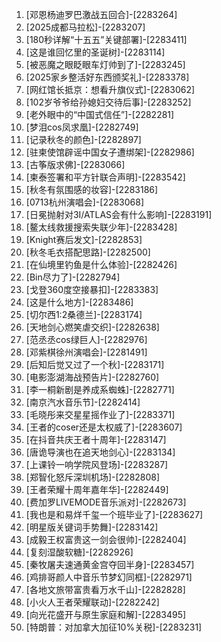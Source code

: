 
1. [邓恩杨迪罗巴激战五回合]-[2283264]
1. [2025成都马拉松]-[2283207]
1. [180秒详解“十五五”关键部署]-[2283411]
1. [这是谁回忆里的圣诞树]-[2283114]
1. [被恶魔之眼眨眼车灯帅到了]-[2283245]
1. [2025家乡整活好东西颁奖礼]-[2283378]
1. [网红馆长抵京：想看升旗仪式]-[2283062]
1. [102岁爷爷给孙媳妇交待后事]-[2283252]
1. [老外眼中的“中国式信任”]-[2282281]
1. [梦泪cos凤求凰]-[2282749]
1. [记录秋冬的颜色]-[2282897]
1. [驻柬使馆辟谣中国女子遭绑架]-[2282986]
1. [古筝版求佛]-[2283066]
1. [柬泰签署和平方针联合声明]-[2283542]
1. [秋冬有氛围感的妆容]-[2283186]
1. [0713杭州演唱会]-[2283068]
1. [日冕抛射对3I/ATLAS会有什么影响]-[2283191]
1. [鳌太线救援搜索失联少年]-[2283428]
1. [Knight赛后发文]-[2282853]
1. [秋冬毛衣搭配思路]-[2282500]
1. [在仙境里钓鱼是什么体验]-[2282426]
1. [Bin尽力了]-[2282794]
1. [戈登360度空接暴扣]-[2283383]
1. [这是什么地方]-[2283486]
1. [切尔西1:2桑德兰]-[2283174]
1. [天地剑心燃笑虐交织]-[2282638]
1. [范丞丞cos绿巨人]-[2282976]
1. [邓紫棋徐州演唱会]-[2281491]
1. [后知后觉又过了一个秋]-[2283171]
1. [电影澎湖海战预告片]-[2282760]
1. [李一桐新剧是养成系蜘蛛]-[2282771]
1. [南京汽水音乐节]-[2282414]
1. [毛晓彤来交星星摇作业了]-[2283371]
1. [王者的coser还是太权威了]-[2283607]
1. [在抖音共庆王者十周年]-[2283147]
1. [唐诡导演也在追天地剑心]-[2283134]
1. [上课铃一响学院风登场]-[2283287]
1. [郑智化怒斥深圳机场]-[2282808]
1. [王者荣耀十周年嘉年华]-[2282449]
1. [费加罗LIVEMODE音乐派对]-[2282673]
1. [我也是和易烊千玺一个班毕业了]-[2283627]
1. [明星版关键词手势舞]-[2283142]
1. [成毅王权富贵这一剑会很帅]-[2282404]
1. [复刻湿酸软糖]-[2282926]
1. [秦牧屠夫速通黄金宫夺回半身]-[2283457]
1. [鸡排哥颜人中音乐节梦幻同框]-[2282971]
1. [各地文旅带富贵看万水千山]-[2282828]
1. [小火人王者荣耀联动]-[2282242]
1. [向光花盛开与原生家庭和解]-[2283495]
1. [特朗普：对加拿大加征10%关税]-[2283231]